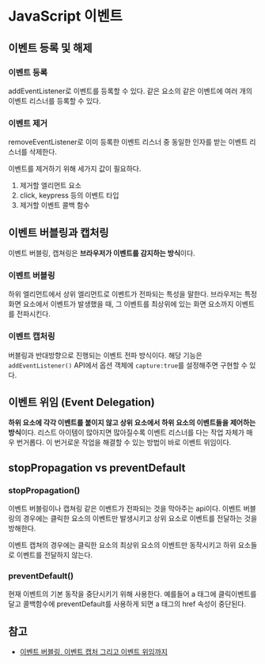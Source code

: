 # JavaScript 이벤트
## 이벤트 등록 및 해제
### 이벤트 등록
addEventListener로 이벤트를 등록할 수 있다. 같은 요소의 같은 이벤트에 여러 개의 이벤트 리스너를 등록할 수 있다.

### 이벤트 제거
removeEventListener로 이미 등록한 이벤트 리스너 중 동일한 인자를 받는 이벤트 리스너를 삭제한다.

이벤트를 제거하기 위해 세가지 값이 필요하다.
1. 제거할 엘리먼트 요소
2. click, keypress 등의 이벤트 타입
3. 제거할 이벤트 콜백 함수


## 이벤트 버블링과 캡처링
이벤트 버블링, 캡쳐링은 **브라우저가 이벤트를 감지하는 방식**이다.

### 이벤트 버블링
하위 엘리먼트에서 상위 엘리먼트로 이벤트가 전파되는 특성을 말한다. 브라우저는 특정 화면 요소에서 이벤트가 발생했을 때, 그 이벤트를 최상위에 있는 화면 요소까지 이벤트를 전파시킨다.

### 이벤트 캡처링
버블링과 반대방향으로 진행되는 이벤트 전파 방식이다. 해당 기능은 `addEventListener()` API에서 옵션 객체에 `capture:true`를 설정해주면 구현할 수 있다.


## 이벤트 위임 (Event Delegation)
**하위 요소에 각각 이벤트를 붙이지 않고 상위 요소에서 하위 요소의 이벤트들을 제어하는 방식**이다. 리스트 아이템이 많아지면 많아질수록 이벤트 리스너를 다는 작업 자체가 매우 번거롭다. 이 번거로운 작업을 해결할 수 있는 방법이 바로 이벤트 위임이다.


## stopPropagation vs preventDefault
### stopPropagation()
이벤트 버블링이나 캡쳐링 같은 이벤트가 전파되는 것을 막아주는 api이다. 이벤트 버블링의 경우에는 클릭한 요소의 이벤트만 발생시키고 상위 요소로 이벤트를 전달하는 것을 방해한다.

이벤트 캡쳐의 경우에는 클릭한 요소의 최상위 요소의 이벤트만 동작시키고 하위 요소들로 이벤트를 전달하지 않는다.

### preventDefault()
현재 이벤트의 기본 동작을 중단시키기 위해 사용한다. 예를들어 a 태그에 클릭이벤트를 달고 콜백함수에 preventDefault를 사용하게 되면 a 태그의 href 속성이 중단된다.


## 참고
- [이벤트 버블링, 이벤트 캡처 그리고 이벤트 위임까지](https://joshua1988.github.io/web-development/javascript/event-propagation-delegation/)
